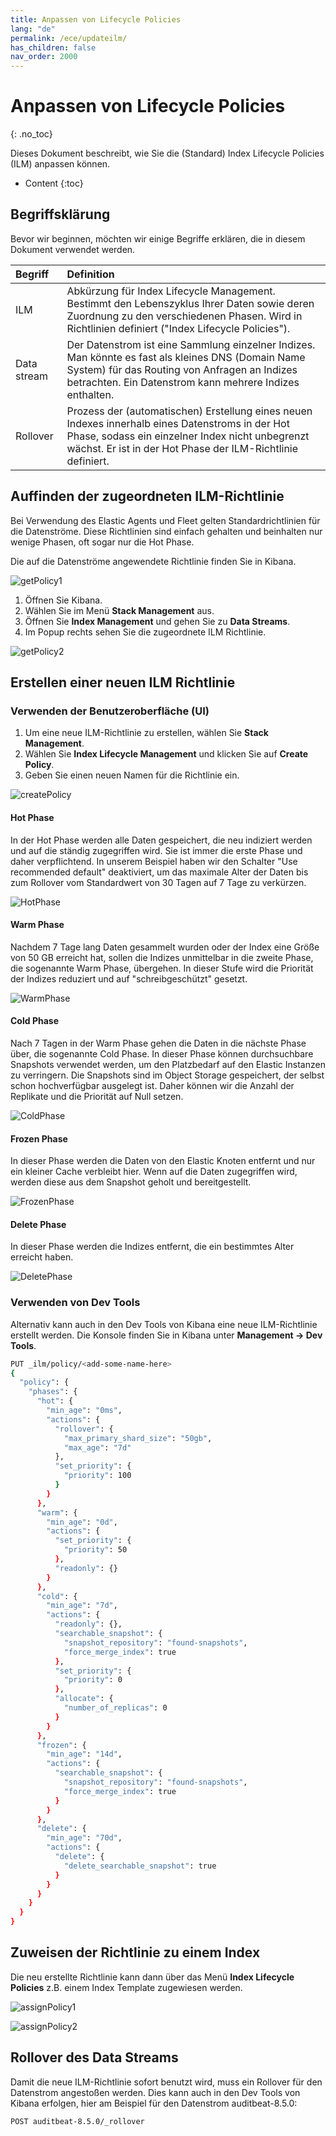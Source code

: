 ```yaml
---
title: Anpassen von Lifecycle Policies
lang: "de"
permalink: /ece/updateilm/
has_children: false
nav_order: 2000
---
```


# Anpassen von Lifecycle Policies
{: .no_toc}

Dieses Dokument beschreibt, wie Sie die (Standard) Index Lifecycle Policies (ILM) anpassen können.

- Content
{:toc}

## Begriffsklärung

Bevor wir beginnen, möchten wir einige Begriffe erklären, die in diesem Dokument verwendet werden.

|Begriff             |Definition           |
|:-------------------------|:--------------------|
| ILM           | Abkürzung für Index Lifecycle Management. Bestimmt den Lebenszyklus Ihrer Daten sowie deren Zuordnung zu den verschiedenen Phasen. Wird in Richtlinien definiert ("Index Lifecycle Policies"). |
| Data stream  | Der Datenstrom ist eine Sammlung einzelner Indizes. Man könnte es fast als kleines DNS (Domain Name System) für das Routing von Anfragen an Indizes betrachten. Ein Datenstrom kann mehrere Indizes enthalten.     |
| Rollover     | Prozess der (automatischen) Erstellung eines neuen Indexes innerhalb eines Datenstroms in der Hot Phase, sodass ein einzelner Index nicht unbegrenzt wächst. Er ist in der Hot Phase der ILM-Richtlinie definiert. |

## Auffinden der zugeordneten ILM-Richtlinie

Bei Verwendung des Elastic Agents und Fleet gelten Standardrichtlinien für die Datenströme. Diese Richtlinien sind einfach gehalten und beinhalten nur wenige Phasen, oft sogar nur die Hot Phase.

Die auf die Datenströme angewendete Richtlinie finden Sie in Kibana.

![getPolicy1](images/updILM_currPol.png)

1. Öffnen Sie Kibana.
1. Wählen Sie im Menü **Stack Management** aus.
1. Öffnen Sie **Index Management** und gehen Sie zu **Data Streams**.
1. Im Popup rechts sehen Sie die zugeordnete ILM Richtlinie.

![getPolicy2](images/updILM_currPol2.png)

## Erstellen einer neuen ILM Richtlinie

### Verwenden der Benutzeroberfläche (UI)

1. Um eine neue ILM-Richtlinie zu erstellen, wählen Sie **Stack Management**.
2. Wählen Sie **Index Lifecycle Management** und klicken Sie auf **Create Policy**.
3. Geben Sie einen neuen Namen für die Richtlinie ein.

![createPolicy](images/updILM_creaPol1.png)

#### Hot Phase

In der Hot Phase werden alle Daten gespeichert, die neu indiziert werden und auf die ständig zugegriffen wird. Sie ist immer die erste Phase und daher verpflichtend. In unserem Beispiel haben wir den Schalter "Use recommended default" deaktiviert, um das maximale Alter der Daten bis zum Rollover vom Standardwert von 30 Tagen auf 7 Tage zu verkürzen.

![HotPhase](images/updILM_hotphase.png)

#### Warm Phase

Nachdem 7 Tage lang Daten gesammelt wurden oder der Index eine Größe von 50 GB erreicht hat, sollen die Indizes unmittelbar in die zweite Phase, die sogenannte Warm Phase, übergehen. In dieser Stufe wird die Priorität der Indizes reduziert und auf "schreibgeschützt" gesetzt.

![WarmPhase](images/updILM_warmphase.png)

#### Cold Phase

Nach 7 Tagen in der Warm Phase gehen die Daten in die nächste Phase über, die sogenannte Cold Phase. In dieser Phase können durchsuchbare Snapshots verwendet werden, um den Platzbedarf auf den Elastic Instanzen zu verringern. Die Snapshots sind im Object Storage gespeichert, der selbst schon hochverfügbar ausgelegt ist. Daher können wir die Anzahl der Replikate und die Priorität auf Null setzen.

![ColdPhase](images/updILM_coldphase.png)

#### Frozen Phase

In dieser Phase werden die Daten von den Elastic Knoten entfernt und nur ein kleiner Cache verbleibt hier. Wenn auf die Daten zugegriffen wird, werden diese aus dem Snapshot geholt und bereitgestellt.

![FrozenPhase](images/updILM_frozenphase.png)

#### Delete Phase

In dieser Phase werden die Indizes entfernt, die ein bestimmtes Alter erreicht haben.

![DeletePhase](images/updILM_deletephase.png)

### Verwenden von Dev Tools

Alternativ kann auch in den Dev Tools von Kibana eine neue ILM-Richtlinie erstellt werden. Die Konsole finden Sie in Kibana unter **Management → Dev Tools**.

```bash
PUT _ilm/policy/<add-some-name-here>
{
  "policy": {
    "phases": {
      "hot": {
        "min_age": "0ms",
        "actions": {
          "rollover": {
            "max_primary_shard_size": "50gb",
            "max_age": "7d"
          },
          "set_priority": {
            "priority": 100
          }
        }
      },
      "warm": {
        "min_age": "0d",
        "actions": {
          "set_priority": {
            "priority": 50
          },
          "readonly": {}
        }
      },
      "cold": {
        "min_age": "7d",
        "actions": {
          "readonly": {},
          "searchable_snapshot": {
            "snapshot_repository": "found-snapshots",
            "force_merge_index": true
          },
          "set_priority": {
            "priority": 0
          },
          "allocate": {
            "number_of_replicas": 0
          }
        }
      },
      "frozen": {
        "min_age": "14d",
        "actions": {
          "searchable_snapshot": {
            "snapshot_repository": "found-snapshots",
            "force_merge_index": true
          }
        }
      },
      "delete": {
        "min_age": "70d",
        "actions": {
          "delete": {
            "delete_searchable_snapshot": true
          }
        }
      }
    }
  }
}
```

## Zuweisen der Richtlinie zu einem Index

Die neu erstellte Richtlinie kann dann über das Menü **Index Lifecycle Policies** z.B. einem Index Template zugewiesen werden.

![assignPolicy1](images/updILM_assignpol1.png)

![assignPolicy2](images/updILM_assignpol2.png)

## Rollover des Data Streams

Damit die neue ILM-Richtlinie sofort benutzt wird, muss ein Rollover für den Datenstrom angestoßen werden. Dies kann auch in den Dev Tools von Kibana erfolgen, hier am Beispiel für den Datenstrom auditbeat-8.5.0:

```bash
POST auditbeat-8.5.0/_rollover
```
